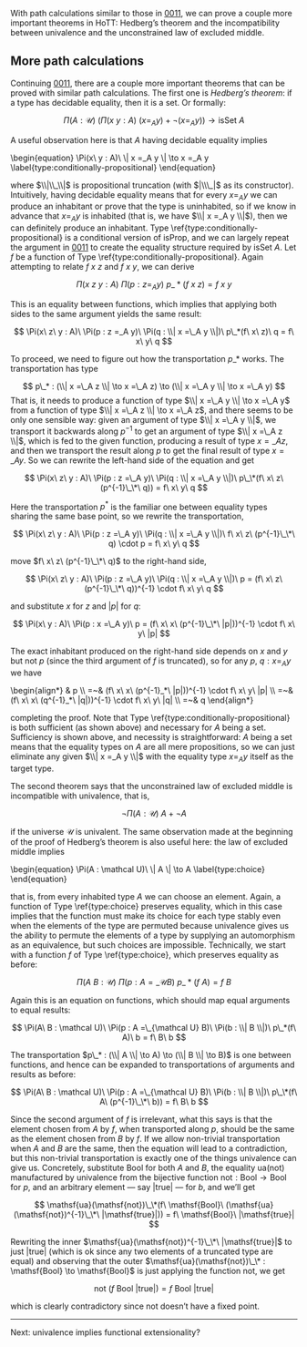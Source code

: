 With path calculations similar to those in [0011], we can prove a couple more important theorems in HoTT: Hedberg’s theorem and the incompatibility between univalence and the unconstrained law of excluded middle.

## More path calculations

Continuing [0011], there are a couple more important theorems that can be proved with similar path calculations.
The first one is *Hedberg’s theorem*: if a type has decidable equality, then it is a set.
Or formally:

$$ \Pi(A : \mathcal U)\ (\Pi(x\ y : A)\ (x =_A y) + \neg (x =_A y)) \to \mathsf{isSet}\ A $$

A useful observation here is that $A$ having decidable equality implies

\begin{equation}
\Pi(x\ y : A)\ \\| x =\_A y \\| \to x =\_A y
\label{type:conditionally-propositional}
\end{equation}

where $\\|\\_\\|$ is propositional truncation (with $|\\\_|$ as its constructor).
Intuitively, having decidable equality means that for every $x =_A y$ we can produce an inhabitant or prove that the type is uninhabited, so if we know in advance that $x =_A y$ is inhabited (that is, we have $\\| x =_A y \\|$), then we can definitely produce an inhabitant.
Type \ref{type:conditionally-propositional} is a conditional version of $\mathsf{isProp}$, and we can largely repeat the argument in [0011] to create the equality structure required by $\mathsf{isSet}\ A$.
Let $f$ be a function of Type \ref{type:conditionally-propositional}.
Again attempting to relate $f\ x\ z$ and $f\ x\ y$, we can derive

$$ \Pi(x\ z\ y : A)\ \Pi(p : z =_A y)\ p\_*(f\ x\ z) = f\ x\ y $$

This is an equality between functions, which implies that applying both sides to the same argument yields the same result:

$$ \Pi(x\ z\ y : A)\ \Pi(p : z =_A y)\ \Pi(q : \\| x =\_A y \\|)\ p\_*(f\ x\ z)\ q = f\ x\ y\ q $$

To proceed, we need to figure out how the transportation $p\_*$ works.
The transportation has type

$$ p\_* : (\\| x =\_A z \\| \to x =\_A z) \to (\\| x =\_A y \\| \to x =\_A y) $$
That is, it needs to produce a function of type $\\| x =\_A y \\| \to x =\_A y$ from a function of type $\\| x =\_A z \\| \to x =\_A z$, and there seems to be only one sensible way: given an argument of type $\\| x =\_A y \\|$, we transport it backwards along $p^{-1}$ to get an argument of type $\\| x =\_A z \\|$, which is fed to the given function, producing a result of type $x =\_A z$, and then we transport the result along $p$ to get the final result of type $x =\_A y$.
So we can rewrite the left-hand side of the equation and get

$$ \Pi(x\ z\ y : A)\ \Pi(p : z =\_A y)\ \Pi(q : \\| x =\_A y \\|)\ p\_\*(f\ x\ z\ (p^{-1}\_\*\ q)) = f\ x\ y\ q $$

Here the transportation $p^*$ is the familiar one between equality types sharing the same base point, so we rewrite the transportation,

$$ \Pi(x\ z\ y : A)\ \Pi(p : z =\_A y)\ \Pi(q : \\| x =\_A y \\|)\ f\ x\ z\ (p^{-1}\_\*\ q) \cdot p = f\ x\ y\ q $$

move $f\ x\ z\ (p^{-1}\_\*\ q)$ to the right-hand side,

$$ \Pi(x\ z\ y : A)\ \Pi(p : z =\_A y)\ \Pi(q : \\| x =\_A y \\|)\ p = (f\ x\ z\ (p^{-1}\_\*\ q))^{-1} \cdot f\ x\ y\ q $$

and substitute $x$ for $z$ and $|p|$ for $q$:

$$ \Pi(x\ y : A)\ \Pi(p : x =\_A y)\ p = (f\ x\ x\ (p^{-1}\_\*\ |p|))^{-1} \cdot f\ x\ y\ |p| $$

The exact inhabitant produced on the right-hand side depends on $x$ and $y$ but not $p$ (since the third argument of $f$ is truncated), so for any $p$, $q : x =_A y$ we have

\begin{align*}
& p \\\\
=~& (f\ x\ x\ (p^{-1}\_\*\ |p|))^{-1} \cdot f\ x\ y\ |p| \\\\
=~& (f\ x\ x\ (q^{-1}\_\*\ |q|))^{-1} \cdot f\ x\ y\ |q| \\\\
=~& q
\end{align*}

completing the proof.
Note that Type \ref{type:conditionally-propositional} is both sufficient (as shown above) and necessary for $A$ being a set.
Sufficiency is shown above, and necessity is straightforward: $A$ being a set means that the equality types on $A$ are all mere propositions, so we can just eliminate any given $\\| x =_A y \\|$ with the equality type $x =_A y$ itself as the target type.

The second theorem says that the unconstrained law of excluded middle is incompatible with univalence, that is,

$$ \neg \Pi(A : \mathcal U)\ A + \neg A $$

if the universe $\mathcal U$ is univalent.
The same observation made at the beginning of the proof of Hedberg’s theorem is also useful here: the law of excluded middle implies

\begin{equation}
\Pi(A : \mathcal U)\ \\| A \\| \to A
\label{type:choice}
\end{equation}

that is, from every inhabited type $A$ we can choose an element.
Again, a function of Type \ref{type:choice} preserves equality, which in this case implies that the function must make its choice for each type stably even when the elements of the type are permuted because univalence gives us the ability to permute the elements of a type by supplying an automorphism as an equivalence, but such choices are impossible.
Technically, we start with a function $f$ of Type \ref{type:choice}, which preserves equality as before:

$$ \Pi(A\ B : \mathcal U)\ \Pi(p : A =\_{\mathcal U} B)\ p\_*(f\ A) = f\ B $$

Again this is an equation on functions, which should map equal arguments to equal results:

$$ \Pi(A\ B : \mathcal U)\ \Pi(p : A =\_{\mathcal U} B)\ \Pi(b : \\| B \\|)\ p\_*(f\ A)\ b = f\ B\ b $$

The transportation $p\_* : (\\| A \\| \to A) \to (\\| B \\| \to B)$ is one between functions, and hence can be expanded to transportations of arguments and results as before:

$$ \Pi(A\ B : \mathcal U)\ \Pi(p : A =\_{\mathcal U} B)\ \Pi(b : \\| B \\|)\ p\_\*(f\ A\ (p^{-1}\_\*\ b)) = f\ B\ b $$

Since the second argument of $f$ is irrelevant, what this says is that the element chosen from $A$ by $f$, when transported along $p$, should be the same as the element chosen from $B$ by $f$.
If we allow non-trivial transportation when $A$ and $B$ are the same, then the equation will lead to a contradiction, but this non-trivial transportation is exactly one of the things univalence can give us.
Concretely, substitute $\mathsf{Bool}$ for both $A$ and $B$, the equality $\mathsf{ua}(\mathsf{not})$ manufactured by univalence from the bijective function $\mathsf{not} : \mathsf{Bool} \to \mathsf{Bool}$ for $p$, and an arbitrary element — say $|\mathsf{true}|$ — for $b$, and we’ll get

$$ \mathsf{ua}(\mathsf{not})\_\*(f\ \mathsf{Bool}\ (\mathsf{ua}(\mathsf{not})^{-1}\_\*\ |\mathsf{true}|)) = f\ \mathsf{Bool}\ |\mathsf{true}| $$

Rewriting the inner $\mathsf{ua}(\mathsf{not})^{-1}\_\*\ |\mathsf{true}|$ to just $|\mathsf{true}|$ (which is ok since any two elements of a truncated type are equal) and observing that the outer $\mathsf{ua}(\mathsf{not})\_\* : \mathsf{Bool} \to \mathsf{Bool}$ is just applying the function $\mathsf{not}$, we get

$$ \mathsf{not}\ (f\ \mathsf{Bool}\ |\mathsf{true}|) = f\ \mathsf{Bool}\ |\mathsf{true}| $$

which is clearly contradictory since $\mathsf{not}$ doesn’t have a fixed point.

---

Next: univalence implies functional extensionality?

[0011]: /blog/0011/